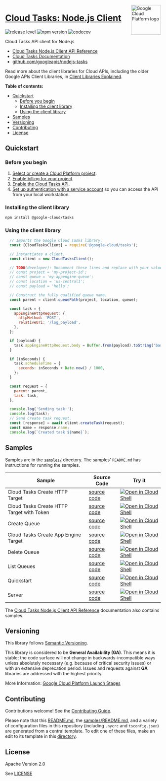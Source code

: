 [//]: # "This README.md file is auto-generated, all changes to this file will be lost."
[//]: # "To regenerate it, use `python -m synthtool`."
<img src="https://avatars2.githubusercontent.com/u/2810941?v=3&s=96" alt="Google Cloud Platform logo" title="Google Cloud Platform" align="right" height="96" width="96"/>

# [Cloud Tasks: Node.js Client](https://github.com/googleapis/nodejs-tasks)

[![release level](https://img.shields.io/badge/release%20level-general%20availability%20%28GA%29-brightgreen.svg?style=flat)](https://cloud.google.com/terms/launch-stages)
[![npm version](https://img.shields.io/npm/v/@google-cloud/tasks.svg)](https://www.npmjs.org/package/@google-cloud/tasks)
[![codecov](https://img.shields.io/codecov/c/github/googleapis/nodejs-tasks/master.svg?style=flat)](https://codecov.io/gh/googleapis/nodejs-tasks)




Cloud Tasks API client for Node.js


* [Cloud Tasks Node.js Client API Reference][client-docs]
* [Cloud Tasks Documentation][product-docs]
* [github.com/googleapis/nodejs-tasks](https://github.com/googleapis/nodejs-tasks)

Read more about the client libraries for Cloud APIs, including the older
Google APIs Client Libraries, in [Client Libraries Explained][explained].

[explained]: https://cloud.google.com/apis/docs/client-libraries-explained

**Table of contents:**


* [Quickstart](#quickstart)
  * [Before you begin](#before-you-begin)
  * [Installing the client library](#installing-the-client-library)
  * [Using the client library](#using-the-client-library)
* [Samples](#samples)
* [Versioning](#versioning)
* [Contributing](#contributing)
* [License](#license)

## Quickstart

### Before you begin

1.  [Select or create a Cloud Platform project][projects].
1.  [Enable billing for your project][billing].
1.  [Enable the Cloud Tasks API][enable_api].
1.  [Set up authentication with a service account][auth] so you can access the
    API from your local workstation.

### Installing the client library

```bash
npm install @google-cloud/tasks
```


### Using the client library

```javascript
  // Imports the Google Cloud Tasks library.
  const {CloudTasksClient} = require('@google-cloud/tasks');

  // Instantiates a client.
  const client = new CloudTasksClient();

  // TODO(developer): Uncomment these lines and replace with your values.
  // const project = 'my-project-id';
  // const queue = 'my-appengine-queue';
  // const location = 'us-central1';
  // const payload = 'hello';

  // Construct the fully qualified queue name.
  const parent = client.queuePath(project, location, queue);

  const task = {
    appEngineHttpRequest: {
      httpMethod: 'POST',
      relativeUri: '/log_payload',
    },
  };

  if (payload) {
    task.appEngineHttpRequest.body = Buffer.from(payload).toString('base64');
  }

  if (inSeconds) {
    task.scheduleTime = {
      seconds: inSeconds + Date.now() / 1000,
    };
  }

  const request = {
    parent: parent,
    task: task,
  };

  console.log('Sending task:');
  console.log(task);
  // Send create task request.
  const [response] = await client.createTask(request);
  const name = response.name;
  console.log(`Created task ${name}`);


```



## Samples

Samples are in the [`samples/`](https://github.com/googleapis/nodejs-tasks/tree/master/samples) directory. The samples' `README.md`
has instructions for running the samples.

| Sample                      | Source Code                       | Try it |
| --------------------------- | --------------------------------- | ------ |
| Cloud Tasks Create HTTP Target | [source code](https://github.com/googleapis/nodejs-tasks/blob/master/samples/createHttpTask.js) | [![Open in Cloud Shell][shell_img]](https://console.cloud.google.com/cloudshell/open?git_repo=https://github.com/googleapis/nodejs-tasks&page=editor&open_in_editor=samples/createHttpTask.js,samples/README.md) |
| Cloud Tasks Create HTTP Target with Token | [source code](https://github.com/googleapis/nodejs-tasks/blob/master/samples/createHttpTaskWithToken.js) | [![Open in Cloud Shell][shell_img]](https://console.cloud.google.com/cloudshell/open?git_repo=https://github.com/googleapis/nodejs-tasks&page=editor&open_in_editor=samples/createHttpTaskWithToken.js,samples/README.md) |
| Create Queue | [source code](https://github.com/googleapis/nodejs-tasks/blob/master/samples/createQueue.js) | [![Open in Cloud Shell][shell_img]](https://console.cloud.google.com/cloudshell/open?git_repo=https://github.com/googleapis/nodejs-tasks&page=editor&open_in_editor=samples/createQueue.js,samples/README.md) |
| Cloud Tasks Create App Engine Target | [source code](https://github.com/googleapis/nodejs-tasks/blob/master/samples/createTask.js) | [![Open in Cloud Shell][shell_img]](https://console.cloud.google.com/cloudshell/open?git_repo=https://github.com/googleapis/nodejs-tasks&page=editor&open_in_editor=samples/createTask.js,samples/README.md) |
| Delete Queue | [source code](https://github.com/googleapis/nodejs-tasks/blob/master/samples/deleteQueue.js) | [![Open in Cloud Shell][shell_img]](https://console.cloud.google.com/cloudshell/open?git_repo=https://github.com/googleapis/nodejs-tasks&page=editor&open_in_editor=samples/deleteQueue.js,samples/README.md) |
| List Queues | [source code](https://github.com/googleapis/nodejs-tasks/blob/master/samples/listQueues.js) | [![Open in Cloud Shell][shell_img]](https://console.cloud.google.com/cloudshell/open?git_repo=https://github.com/googleapis/nodejs-tasks&page=editor&open_in_editor=samples/listQueues.js,samples/README.md) |
| Quickstart | [source code](https://github.com/googleapis/nodejs-tasks/blob/master/samples/quickstart.js) | [![Open in Cloud Shell][shell_img]](https://console.cloud.google.com/cloudshell/open?git_repo=https://github.com/googleapis/nodejs-tasks&page=editor&open_in_editor=samples/quickstart.js,samples/README.md) |
| Server | [source code](https://github.com/googleapis/nodejs-tasks/blob/master/samples/server.js) | [![Open in Cloud Shell][shell_img]](https://console.cloud.google.com/cloudshell/open?git_repo=https://github.com/googleapis/nodejs-tasks&page=editor&open_in_editor=samples/server.js,samples/README.md) |



The [Cloud Tasks Node.js Client API Reference][client-docs] documentation
also contains samples.

## Versioning

This library follows [Semantic Versioning](http://semver.org/).


This library is considered to be **General Availability (GA)**. This means it
is stable; the code surface will not change in backwards-incompatible ways
unless absolutely necessary (e.g. because of critical security issues) or with
an extensive deprecation period. Issues and requests against **GA** libraries
are addressed with the highest priority.





More Information: [Google Cloud Platform Launch Stages][launch_stages]

[launch_stages]: https://cloud.google.com/terms/launch-stages

## Contributing

Contributions welcome! See the [Contributing Guide](https://github.com/googleapis/nodejs-tasks/blob/master/CONTRIBUTING.md).

Please note that this [README.md](README.md), the [samples/README.md](samples/README.md),
and a variety of configuration files in this repository (including `.nycrc` and `tsconfig.json`)
are generated from a central template. To edit one of these files, make an edit
to its template in this
[directory](https://github.com/googleapis/synthtool/tree/master/synthtool/gcp/templates/node_library).

## License

Apache Version 2.0

See [LICENSE](https://github.com/googleapis/nodejs-tasks/blob/master/LICENSE)

[client-docs]: https://googleapis.dev/nodejs/tasks/latest
[product-docs]: https://cloud.google.com/tasks/docs/
[shell_img]: https://gstatic.com/cloudssh/images/open-btn.png
[projects]: https://console.cloud.google.com/project
[billing]: https://support.google.com/cloud/answer/6293499#enable-billing
[enable_api]: https://console.cloud.google.com/flows/enableapi?apiid=tasks.googleapis.com
[auth]: https://cloud.google.com/docs/authentication/getting-started
